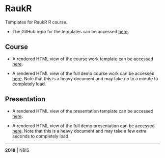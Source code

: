 # RaukR

Templates for RaukR R course.

+ The GitHub repo for the templates can be accessed [here](https://github.com/NBISweden/pkg-RaukR).

## Course

+ A rendered HTML view of the course work template can be accessed [here](https://NBISweden.github.io/pkg-RaukR/course.html).

+ A rendered HTML view of the full demo course work can be accessed [here](https://NBISweden.github.io/pkg-RaukR/course_demo.html). Note that this is a heavy document and may take up to a minute to completely load.

## Presentation

+ A rendered HTML view of the presentation template can be accessed [here](https://NBISweden.github.io/pkg-RaukR/presentation.html).

+ A rendered HTML view of the full demo presentation can be accessed [here](https://NBISweden.github.io/pkg-RaukR/presentation_demo.html). Note that this is a heavy document and may take a few extra seconds to completely load.

---

**2018** | NBIS
